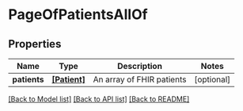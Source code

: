 # PageOfPatientsAllOf


## Properties
Name | Type | Description | Notes
------------ | ------------- | ------------- | -------------
**patients** | [**[Patient]**](Patient.md) | An array of FHIR patients | [optional] 

[[Back to Model list]](../README.md#documentation-for-models) [[Back to API list]](../README.md#documentation-for-api-endpoints) [[Back to README]](../README.md)



